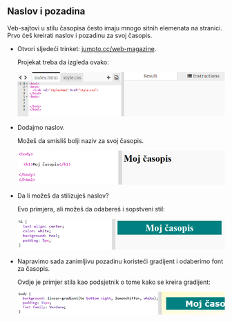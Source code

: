 ## Naslov i pozadina

Veb-sajtovi u stilu časopisa često imaju mnogo sitnih elemenata na stranici. Prvo ćeš kreirati naslov i pozadinu za svoj časopis.

+ Otvori sljedeći trinket: <a href="http://jumpto.cc/web-magazine" target="_blank">jumpto.cc/web-magazine</a>.
    
    Projekat treba da izgleda ovako:
    
    ![screenshot](images/magazine-starter.png)

+ Dodajmo naslov.
    
    Možeš da smisliš bolji naziv za svoj časopis.
    
    ![screenshot](images/magazine-heading.png)

+ Da li možeš da stilizuješ naslov?
    
    Evo primjera, ali možeš da odabereš i sopstveni stil:
    
    ![screenshot](images/magazine-heading-style.png)

+ Napravimo sada zanimljivu pozadinu koristeći gradijent i odaberimo font za časopis.
    
    Ovdje je primjer stila kao podsjetnik o tome kako se kreira gradijent:
    
    ![screenshot](images/magazine-background.png)